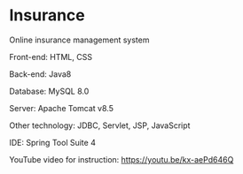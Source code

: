 # Insurance
Online insurance management system

Front-end: HTML, CSS

Back-end: Java8

Database: MySQL 8.0

Server: Apache Tomcat v8.5

Other technology: JDBC, Servlet, JSP, JavaScript

IDE: Spring Tool Suite 4


YouTube video for instruction:
https://youtu.be/kx-aePd646Q
